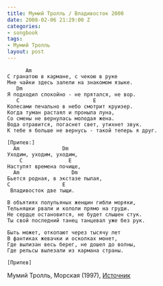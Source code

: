 ```yaml
---
title: Мумий Тролль / Владивосток 2000
date: 2008-02-06 21:29:00 Z
categories:
- songbook
tags:
- Мумий Тролль
layout: post
---
```


	      Am
	С гранатою в кармане, с чекою в руке
	Мне чайки здесь запели на знакомом языке.
	   Dm
	Я подходил спокойно - не прятался, не вор.
	   C                        E
	Колесами печально в небо смотрит круизер.
	Когда туман растаял и проныла луна,
	Со смены не вернулась молодая жена.
	Вода отравится, погаснет свет, утихнет звук.
	К тебе я больше не вернусь - такой теперь я друг.
	
	[Припев:]
	  Am              Dm
	Уходим, уходим, уходим,
	    C               E
	Наступят времена почище,
	  Am                 Dm
	Бьется родная, в экстазе пылая,
	C                 E
	 Владивосток две тыщи.
	
	В объятиях полупьяных женщин гибли моряки,
	Тельняшки рвали и кололи прямо на груди.
	Не сердце остановится, не будет слышен стук.
	Ты свой последний танец танцевал уже без рук.
	
	Быть может, откопают через тысячу лет
	В фантиках жевачки и осколках монет,
	Где вылизан весь берег, не дошел до волны,
	Где рельсы вылезали из кармана страны.
	
	[Припев]

Мумий Тролль, Морская (1997), [Источник](http://www.mumiytroll.com/ru)

